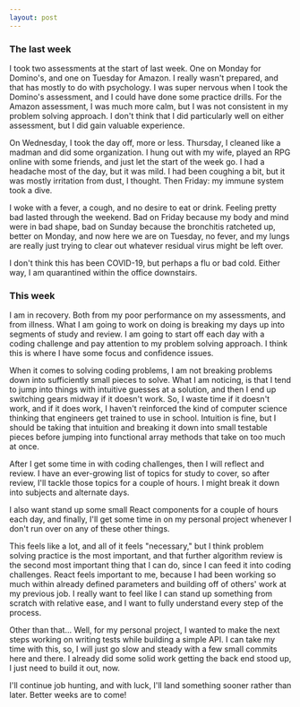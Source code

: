 ```yaml
---
layout: post
---
```


### The last week

I took two assessments at the start of last week. One on Monday for Domino's, and one on Tuesday for Amazon. I really wasn't prepared, and that has mostly to do with psychology. I was super nervous when I took the Domino's assessment, and I could have done some practice drills. For the Amazon assessment, I was much more calm, but I was not consistent in my problem solving approach. I don't think that I did particularly well on either assessment, but I did gain valuable experience.

On Wednesday, I took the day off, more or less. Thursday, I cleaned like a madman and did some organization. I hung out with my wife, played an RPG online with some friends, and just let the start of the week go. I had a headache most of the day, but it was mild. I had been coughing a bit, but it was mostly irritation from dust, I thought. Then Friday: my immune system took a dive.

I woke with a fever, a cough, and no desire to eat or drink. Feeling pretty bad lasted through the weekend. Bad on Friday because my body and mind were in bad shape, bad on Sunday because the bronchitis ratcheted up, better on Monday, and now here we are on Tuesday, no fever, and my lungs are really just trying to clear out whatever residual virus might be left over.

I don't think this has been COVID-19, but perhaps a flu or bad cold. Either way, I am quarantined within the office downstairs.

### This week

I am in recovery. Both from my poor performance on my assessments, and from illness. What I am going to work on doing is breaking my days up into segments of study and review. I am going to start off each day with a coding challenge and pay attention to my problem solving approach. I think this is where I have some focus and confidence issues.

When it comes to solving coding problems, I am not breaking problems down into sufficiently small pieces to solve. What I am noticing, is that I tend to jump into things with intuitive guesses at a solution, and then I end up switching gears midway if it doesn't work. So, I waste time if it doesn't work, and if it does work, I haven't reinforced the kind of computer science thinking that engineers get trained to use in school. Intuition is fine, but I should be taking that intuition and breaking it down into small testable pieces before jumping into functional array methods that take on too much at once.

After I get some time in with coding challenges, then I will reflect and review. I have an ever-growing list of topics for study to cover, so after review, I'll tackle those topics for a couple of hours. I might break it down into subjects and alternate days.

I also want stand up some small React components for a couple of hours each day, and finally, I'll get some time in on my personal project whenever I don't run over on any of these other things.

This feels like a lot, and all of it feels "necessary," but I think problem solving practice is the most important, and that further algorithm review is the second most important thing that I can do, since I can feed it into coding challenges. React feels important to me, because I had been working so much within already defined parameters and building off of others' work at my previous job. I really want to feel like I can stand up something from scratch with relative ease, and I want to fully understand every step of the process.

Other than that... Well, for my personal project, I wanted to make the next steps working on writing tests while building a simple API. I can take my time with this, so, I will just go slow and steady with a few small commits here and there. I already did some solid work getting the back end stood up, I just need to build it out, now.

I'll continue job hunting, and with luck, I'll land something sooner rather than later. Better weeks are to come!
